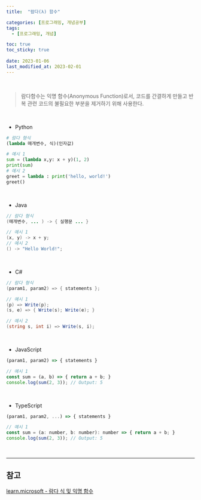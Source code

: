 ```yaml
---
title:  "람다(λ) 함수"

categories: [프로그래밍, 개념공부]
tags:
  - [프로그래밍, 개념]

toc: true
toc_sticky: true
 
date: 2023-01-06
last_modified_at: 2023-02-01
---
```


<br/>

> 람다함수는 익명 함수(Anonymous Function)로서, 코드를 간결하게 만들고 반복 관련 코드의 불필요한 부분을 제거하기 위해 사용한다.  

<br/>

- Python

```python
# 람다 형식
(lambda 매개변수, 식)(인자값)

# 예시 1
sum = (lambda x,y: x + y)(1, 2)
print(sum)
# 예시 2
greet = lambda : print('hello, world!')
greet()
```

<br/>

- Java

```java
// 람다 형식
(매개변수, ... ) -> { 실행문 ... }

// 예시 1
(x, y) -> x + y;
// 예시 2
() -> "Hello World!";
```

<br/>

- C#

```cs
// 람다 형식
(param1, param2) => { statements };

// 예시 1
(p) => Write(p);
(s, e) => { Write(s); Write(e); }

// 예시 2
(string s, int i) => Write(s, i);
```

<br/>

- JavaScript

```js
(param1, param2) => { statements }

// 예시 1
const sum = (a, b) => { return a + b; }
console.log(sum(2, 3)); // Output: 5
```

<br/>

- TypeScript

```js
(param1, param2, ...) => { statements }

// 예시 1
const sum = (a: number, b: number): number => { return a + b; }
console.log(sum(2, 3)); // Output: 5
```

<br/>

---
<h2>참고</h2>

[learn.microsoft - 람다 식 및 익명 함수](https://learn.microsoft.com/ko-kr/dotnet/csharp/language-reference/operators/lambda-expressions)